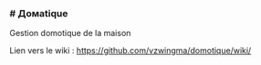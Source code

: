 ### # Домаtique #
Gestion domotique de la maison

Lien vers le wiki : https://github.com/vzwingma/domotique/wiki/